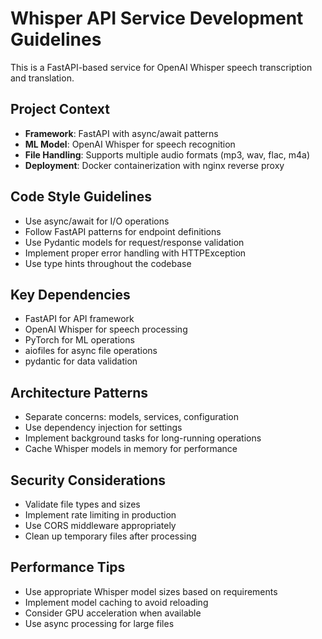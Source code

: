 <!-- Use this file to provide workspace-specific custom instructions to Copilot. For more details, visit https://code.visualstudio.com/docs/copilot/copilot-customization#_use-a-githubcopilotinstructionsmd-file -->

# Whisper API Service Development Guidelines

This is a FastAPI-based service for OpenAI Whisper speech transcription and translation.

## Project Context
- **Framework**: FastAPI with async/await patterns
- **ML Model**: OpenAI Whisper for speech recognition
- **File Handling**: Supports multiple audio formats (mp3, wav, flac, m4a)
- **Deployment**: Docker containerization with nginx reverse proxy

## Code Style Guidelines
- Use async/await for I/O operations
- Follow FastAPI patterns for endpoint definitions
- Use Pydantic models for request/response validation
- Implement proper error handling with HTTPException
- Use type hints throughout the codebase

## Key Dependencies
- FastAPI for API framework
- OpenAI Whisper for speech processing
- PyTorch for ML operations
- aiofiles for async file operations
- pydantic for data validation

## Architecture Patterns
- Separate concerns: models, services, configuration
- Use dependency injection for settings
- Implement background tasks for long-running operations
- Cache Whisper models in memory for performance

## Security Considerations
- Validate file types and sizes
- Implement rate limiting in production
- Use CORS middleware appropriately
- Clean up temporary files after processing

## Performance Tips
- Use appropriate Whisper model sizes based on requirements
- Implement model caching to avoid reloading
- Consider GPU acceleration when available
- Use async processing for large files
